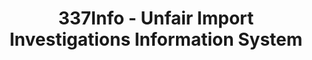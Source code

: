 ---
layout: default
bigquery: https://console.cloud.google.com/bigquery?p=patents-public-data&d=usitc_investigations&page=dataset&project=sheets-management-319211
citation: US International Trade Commission 337Info Unfair Import Investigations Information
  System
contributors: US International Trade Comission
cost: None
description: US International Trade Commission 337Info Unfair Import Investigations
  Information System contains data on investigations done under Section 337. Section
  337 declares the infringement of certain statutory intellectual property rights
  and other forms of unfair competition in import trade to be unlawful practices.
  Most Section 337 investigations involve allegations of patent or registered trademark
  infringement.
documentation: FAQ and tutorial available on the site
last_edit: Mon, 04 Apr 2022 19:10:40 GMT
location: https://pubapps2.usitc.gov/337external/
maintained_by: US International Trade Comission
schema_fields: '[''investigationNo'', ''title'', ''aljAssigned'', ''ouiiAttorney'',
  ''targetDate'', ''copyrightNumbers'', ''teoIdDueDate'', ''markmanHearing'', ''scheduledEndDateEvidHear'',
  ''invUnfairAct'', ''currentStatus'', ''internalRemand'', ''finalDetNoViolation'',
  ''ouiiParticipation'', ''trademarkNumbers'', ''endDateMarkmanHearing'', ''id'',
  ''scheduledStartDateEvidHear'', ''cafcAppeals'', ''finalIdOnViolationDue'', ''teoReliefGranted'',
  ''investigationTermDate'', ''htsNumbers'', ''startDateMarkmanHearing'', ''actualStartDateEvidHear'',
  ''respondent'', ''dateComplaintFiled'', ''dateCreated'', ''teoProceedingInvolved'',
  ''complainant'', ''docketNo'', ''gcAttorney'', ''lastUpdated'', ''patentNumber'',
  ''finalIdOnViolationIssue'', ''publication_number'', ''actualEndDateEvidHear'',
  ''patentNumbers'', ''teoIdIssueDate'', ''dateOfPublicationFrNotice'', ''issueDateOtherNonFinal'',
  ''currentActiveALJ'', ''finalDetViolation'', ''investigationType'', ''reportingRequirements'']'
shortname: unfair_import_investigations
tags:
- import
- legal
- trade
timeframe: 2008-2021 (prior to 2008 downloadable as a JSON file)
title: 337Info - Unfair Import Investigations Information System
uuid: 2721f5ec-e599-4890-9265-9706719fc71e
---